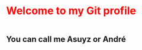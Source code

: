 # <span style="color:red">Welcome to my **Git** profile</span>
<div>
<img scr ="https://media.tenor.com/Oee1T9EpfHwAAAAi/uncanny-cat-golf-peak.gif" width="300">
</div>

## You can call me **Asuyz** or **André**

<!--
**Asuyz/Asuyz** is a ✨ _special_ ✨ repository because its `README.md` (this file) appears on your GitHub profile.

Here are some ideas to get you started:

- 🔭 I’m currently working on ...
- 🌱 I’m currently learning ...
- 👯 I’m looking to collaborate on ...
- 🤔 I’m looking for help with ...
- 💬 Ask me about ...
- 📫 How to reach me: ...
- 😄 Pronouns: ...
- ⚡ Fun fact: ...
-->
